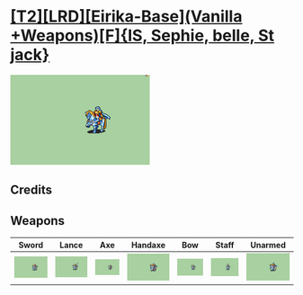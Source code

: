 # [\[T2\]\[LRD\]\[Eirika-Base\]\(Vanilla +Weapons\)\[F\]{IS, Sephie, belle, St jack}](../%5BT2%5D%5BLRD%5D%5BEirika-Base%5D(Vanilla%20+Weapons)%5BF%5D%7BIS,%20Sephie,%20belle,%20St%20jack%7D)

<img src="./1.%20Sword/Sword_000.png" alt="[T2][LRD][Eirika-Base](Vanilla +Weapons)[F]{IS, Sephie, belle, St jack} standing" />

## Credits



## Weapons


|Sword |Lance |Axe |Handaxe |Bow |Staff |Unarmed |
|  :---: | :---: | :---: | :---: | :---: | :---: | :---: |
| <img alt="Sword animation" src="./1.%20Sword/Sword.gif" /> | <img alt="Lance animation" src="./2.%20Lance%20%7Bbelle,%20St%20jack%7D/Lance.gif" /> | <img alt="Axe animation" src="./3.%20Axe%20%7Bbelle,%20St%20jack%7D/Axe.gif" /> | <img alt="Handaxe animation" src="./4.%20Handaxe%20%7Bbelle,%20St%20jack%7D/Handaxe.gif" /> | <img alt="Bow animation" src="./5.%20Bow%20%7Bbelle,%20St%20jack%7D/Bow.gif" /> | <img alt="Staff animation" src="./7.%20Staff%20%7BSephie%7D/Staff.gif" /> | <img alt="Unarmed animation" src="./8.%20Unarmed/Unarmed.gif" /> |
